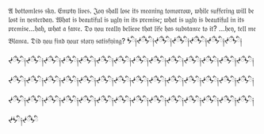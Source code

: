 𝔄 𝔟𝔬𝔱𝔱𝔬𝔪𝔩𝔢𝔰𝔰 𝔰𝔨𝔶. 𝔈𝔪𝔭𝔱𝔶 𝔩𝔦𝔳𝔢𝔰. 𝔍𝔬𝔶 𝔰𝔥𝔞𝔩𝔩 𝔩𝔬𝔰𝔢 𝔦𝔱𝔰 𝔪𝔢𝔞𝔫𝔦𝔫𝔤 𝔱𝔬𝔪𝔬𝔯𝔯𝔬𝔴, 𝔴𝔥𝔦𝔩𝔢 𝔰𝔲𝔣𝔣𝔢𝔯𝔦𝔫𝔤 𝔴𝔦𝔩𝔩 𝔟𝔢 𝔩𝔬𝔰𝔱 𝔦𝔫 𝔶𝔢𝔰𝔱𝔢𝔯𝔡𝔞𝔶. 𝔚𝔥𝔞𝔱 𝔦𝔰 𝔟𝔢𝔞𝔲𝔱𝔦𝔣𝔲𝔩 𝔦𝔰 𝔲𝔤𝔩𝔶 𝔦𝔫 𝔦𝔱𝔰 𝔭𝔯𝔢𝔪𝔦𝔰𝔢; 𝔴𝔥𝔞𝔱 𝔦𝔰 𝔲𝔤𝔩𝔶 𝔦𝔰 𝔟𝔢𝔞𝔲𝔱𝔦𝔣𝔲𝔩 𝔦𝔫 𝔦𝔱𝔰 𝔭𝔯𝔢𝔪𝔦𝔰𝔢...𝔥𝔞𝔥, 𝔴𝔥𝔞𝔱 𝔞 𝔣𝔞𝔯𝔠𝔢. 𝔇𝔬 𝔶𝔬𝔲 𝔯𝔢𝔞𝔩𝔩𝔶 𝔟𝔢𝔩𝔦𝔢𝔳𝔢 𝔱𝔥𝔞𝔱 𝔩𝔦𝔣𝔢 𝔥𝔞𝔰 𝔰𝔲𝔟𝔰𝔱𝔞𝔫𝔠𝔢 𝔱𝔬 𝔦𝔱? ...𝔥𝔢𝔶, 𝔱𝔢𝔩𝔩 𝔪𝔢 𝔅𝔩𝔞𝔫𝔠𝔞. 𝔇𝔦𝔡 𝔶𝔬𝔲 𝔣𝔦𝔫𝔡 𝔶𝔬𝔲𝔯 𝔰𝔱𝔬𝔯𝔶 𝔰𝔞𝔱𝔦𝔰𝔣𝔶𝔦𝔫𝔤?
ᖭི༏ᖫྀᖭི༏ᖫྀᖭི༏ᖫྀᖭི༏ᖫྀᖭི༏ᖫྀᖭི༏ᖫྀᖭི༏ᖫྀᖭི༏ᖫྀᖭི༏ᖫྀᖭི༏ᖫྀᖭི༏ᖫྀᖭི༏ᖫྀᖭི༏ᖫྀᖭི༏ᖫྀᖭི༏ᖫྀᖭི༏ᖫྀᖭི༏ᖫྀᖭི༏ᖫྀᖭི༏ᖫྀᖭི༏ᖫྀᖭི༏ᖫྀᖭི༏ᖫྀᖭི༏ᖫྀᖭི༏ᖫྀᖭི༏ᖫྀᖭི༏ᖫྀᖭི༏ᖫྀᖭི༏ᖫྀᖭི༏ᖫྀᖭི༏ᖫྀᖭི༏ᖫྀᖭི༏ᖫྀᖭི༏ᖫྀᖭི༏ᖫྀᖭི༏ᖫྀᖭི༏ᖫྀᖭི༏ᖫྀᖭི༏ᖫྀᖭི༏ᖫྀᖭི༏ᖫྀᖭི༏ᖫྀᖭི༏ᖫྀᖭི༏ᖫྀᖭི༏ᖫྀᖭི༏ᖫྀᖭི༏ᖫྀᖭི༏ᖫྀᖭི༏ᖫྀᖭི༏ᖫᖭི༏ᖫྀᖭི
<!---
fearnotu/fearnotu is a ✨ special ✨ repository because its `README.md` (this file) appears on your GitHub profile.
You can click the Preview link to take a look at your changes.
--->
